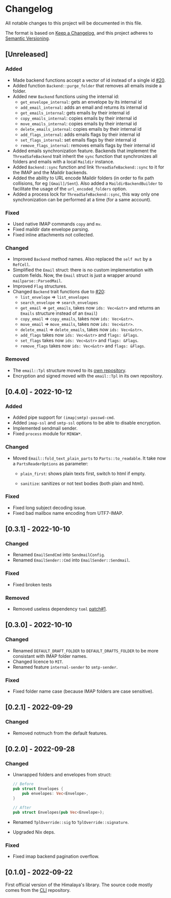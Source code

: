 # Changelog

All notable changes to this project will be documented in this file.

The format is based on [Keep a Changelog](https://keepachangelog.com/en/1.0.0/),
and this project adheres to [Semantic Versioning](https://semver.org/spec/v2.0.0.html).

## [Unreleased]

### Added

* Made backend functions accept a vector of id instead of a single id
  [#20].
* Added function `Backend::purge_folder` that removes all emails
  inside a folder.
* Added new `Backend` functions using the internal id:
  * `get_envelope_internal`: gets an envelope by its internal id
  * `add_email_internal`: adds an email and returns its internal id
  * `get_emails_internal`: gets emails by their internal id
  * `copy_emails_internal`: copies emails by their internal id
  * `move_emails_internal`: copies emails by their internal id
  * `delete_emails_internal`: copies emails by their internal id
  * `add_flags_internal`: adds emails flags by their internal id
  * `set_flags_internal`: set emails flags by their internal id
  * `remove_flags_internal`: removes emails flags by their internal id
* Added emails synchronization feature. Backends that implement the
  `ThreadSafeBackend` trait inherit the `sync` function that
  synchronizes all folders and emails with a local `Maildir` instance.
* Added `Backend::sync` function and link `ThreadSafeBackend::sync` to
  it for the IMAP and the Maildir backends.
* Added the ability to URL encode Maildir folders (in order to fix
  path collisions, for eg `[Gmail]/Sent`). Also added a
  `MaildirBackendBuilder` to facilitate the usage of the
  `url_encoded_folders` option.
* Added a process lock for `ThreadSafeBackend::sync`, this way only
  one synchronization can be performed at a time (for a same account).

### Fixed

* Used native IMAP commands `copy` and `mv`.
* Fixed maildir date envelope parsing.
* Fixed inline attachments not collected.

### Changed

* Improved `Backend` method names. Also replaced the `self mut` by a
  `RefCell`.
* Simplified the `Email` struct: there is no custom implementation
  with custom fields. Now, the `Email` struct is just a wrapper around
  `mailparse::ParsedMail`.
* Improved `Flag` structures.
* Changed `Backend` trait functions due to [#20]:
  * `list_envelope` => `list_envelopes`
  * `search_envelope` => `search_envelopes`
  * `get_email` => `get_emails`, takes now `ids: Vec<&str>` and
    returns an `Emails` structure instead of an `Email`)
  * `copy_email` => `copy_emails`, takes now `ids: Vec<&str>`.
  * `move_email` => `move_emails`, takes now `ids: Vec<&str>`.
  * `delete_email` => `delete_emails`, takes now `ids: Vec<&str>`.
  * `add_flags` takes now `ids: Vec<&str>` and `flags: &Flags`.
  * `set_flags` takes now `ids: Vec<&str>` and `flags: &Flags`.
  * `remove_flags` takes now `ids: Vec<&str>` and `flags: &Flags`.

### Removed

* The `email::Tpl` structure moved to its [own
  repository](https://git.sr.ht/~soywod/mime-msg-builder).
* Encryption and signed moved with the `email::Tpl` in its own
  repository.

## [0.4.0] - 2022-10-12

### Added

* Added pipe support for `(imap|smtp)-passwd-cmd`.
* Added `imap-ssl` and `smtp-ssl` options to be able to disable
  encryption.
* Implemented sendmail sender.
* Fixed `process` module for `MINGW*`.

### Changed

* Moved `Email::fold_text_plain_parts` to `Parts::to_readable`. It
  take now a `PartsReaderOptions` as parameter:
  
  * `plain_first`: shows plain texts first, switch to html if empty.
  
  * `sanitize`: sanitizes or not text bodies (both plain and html).

### Fixed

* Fixed long subject decoding issue.
* Fixed bad mailbox name encoding from UTF7-IMAP.

## [0.3.1] - 2022-10-10

### Changed

* Renamed `EmailSendCmd` into `SendmailConfig`.
* Renamed `EmailSender::Cmd` into `EmailSender::Sendmail`.

### Fixed

* Fixed broken tests

### Removed

* Removed useless dependency `toml` [patch#1].
  
## [0.3.0] - 2022-10-10

### Changed

* Renamed `DEFAULT_DRAFT_FOLDER` to `DEFAULT_DRAFTS_FOLDER` to be more
  consistant with IMAP folder names.
* Changed licence to `MIT`.
* Renamed feature `internal-sender` to `smtp-sender`.
  
### Fixed

* Fixed folder name case (because IMAP folders are case sensitive).

## [0.2.1] - 2022-09-29

### Changed

* Removed notmuch from the default features.

## [0.2.0] - 2022-09-28

### Changed

* Unwrapped folders and envelopes from struct:

  ```rust
  // Before
  pub struct Envelopes {
	  pub envelopes: Vec<Envelope>,
  }
  
  // After
  pub struct Envelopes(pub Vec<Envelope>);
  ```

* Renamed `TplOverride::sig` to `TplOverride::signature`.
* Upgraded Nix deps.

### Fixed

* Fixed imap backend pagination overflow.

## [0.1.0] - 2022-09-22

First official version of the Himalaya's library. The source code
mostly comes from the [CLI](https://github.com/soywod/himalaya)
repository.

[patch#1]: https://lists.sr.ht/~soywod/himalaya-lib/%3C20220929084520.98165-1-me%40paulrouget.com%3E

[#20]: https://todo.sr.ht/~soywod/himalaya/20
